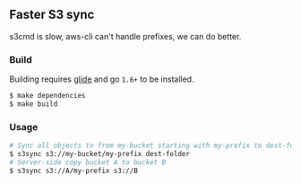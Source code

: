 ## Faster S3 sync

s3cmd is slow, aws-cli can't handle prefixes, we can do better.

### Build

Building requires [glide](https://glide.sh/) and go `1.6+` to be installed.

```bash
$ make dependencies
$ make build
```

### Usage
```bash
# Sync all objects to from my-bucket starting with my-prefix to dest-folder
$ s3sync s3://my-bucket/my-prefix dest-folder
# Server-side copy bucket A to bucket B
$ s3sync s3://A/my-prefix s3://B
```
